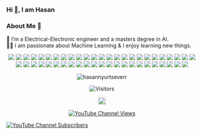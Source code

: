 ### Hi 👋, I am Hasan

### About Me 🚀
🌱 I’m a Electrical-Electronic engineer and a masters degree in AI. </br>
👨‍💻  I am passionate about Machine Learning & I enjoy learning new things. </br>


<!--<img src="https://github-readme-stats.vercel.app/api?username=hasannyurtseverr&&show_icons=true&title_color=ffffff&icon_color=bb2acf&text_color=daf7dc&bg_color=151515">


<!--
[![Top Langs](https://github-readme-stats.vercel.app/api/top-langs/?username=hasannyurtseverr)](https://github.com/anuraghazra/github-readme-stats)
-->


<!--
<p align=center ><img src="https://i.imgur.com/u0IETFu.png" title="source: imgur.com" /></p>
<p align=center><a href="https://imgur.com/9cyvBLo"><img src="https://i.imgur.com/9cyvBLo.png" title="source: imgur.com" /></a></p>

<p align=center><a href="https://github.com/hasannyurtseverr"><img src="https://i.imgur.com/iz0jaCX.png" /></a></p>

<p align=center><a href="https://imgur.com/XJpcu1U"><img src="https://i.imgur.com/mTjyVAq.png" title="source: imgur.com"  /></a></p>
!-->

<p align=center>
<!-- 👩‍💻 Languages!-->
 <img src=https://img.shields.io/badge/Python-3776AB?style=for-the-badge&logo=python&logoColor=white >
 <img src=https://img.shields.io/badge/HTML5-E34F26?style=for-the-badge&logo=html5&logoColor=white >
 <img src=https://img.shields.io/badge/CSS3-1572B6?style=for-the-badge&logo=css3&logoColor=white >  
 <img src=https://img.shields.io/badge/JavaScript-F7DF1E?style=for-the-badge&logo=javascript&logoColor=black>
 <img src=https://img.shields.io/badge/C%2B%2B-00599C?style=for-the-badge&logo=c%2B%2B&logoColor=white>
<!-- Libraries!-->  
 <img src=https://img.shields.io/badge/Numpy-777BB4?style=for-the-badge&logo=numpy&logoColor=white >
 <img src=https://img.shields.io/badge/Pandas-2C2D72?style=for-the-badge&logo=pandas&logoColor=white >
 <img src=https://img.shields.io/badge/TensorFlow-FF6F00?style=for-the-badge&logo=TensorFlow&logoColor=white >
 <img src=https://img.shields.io/badge/scikit_learn-F7931E?style=for-the-badge&logo=scikit-learn&logoColor=white >
 <img src=https://img.shields.io/badge/Keras-D00000?style=for-the-badge&logo=Keras&logoColor=white >
 <img src=https://img.shields.io/badge/json-5E5C5C?style=for-the-badge&logo=json&logoColor=white >
<!-- ⚡ Database!-->
 <img src=https://img.shields.io/badge/PostgreSQL-316192?style=for-the-badge&logo=postgresql&logoColor=white>
 <img src=https://img.shields.io/badge/SQLite-07405E?style=for-the-badge&logo=sqlite&logoColor=white>
<!-- 📱 Mobile Frameworks!-->
 <img src=https://img.shields.io/badge/Flutter-02569B?style=for-the-badge&logo=flutter&logoColor=white>
<!-- 🚀 Frameworks!-->
 <img src=https://img.shields.io/badge/Node.js-339933?style=for-the-badge&logo=nodedotjs&logoColor=white >  
 <img src=https://img.shields.io/badge/npm-CB3837?style=for-the-badge&logo=npm&logoColor=white>
 <img src=https://img.shields.io/badge/OpenCV-27338e?style=for-the-badge&logo=OpenCV&logoColor=white>
 <img src=https://img.shields.io/badge/Jupyter-F37626.svg?&style=for-the-badge&logo=Jupyter&logoColor=white>
 <img src=https://img.shields.io/badge/Electron-2B2E3A?style=for-the-badge&logo=electron&logoColor=9FEAF9>
 <img src=https://img.shields.io/badge/AngularJS-E23237?style=for-the-badge&logo=angularjs&logoColor=white>
 <img src=https://img.shields.io/badge/Bootstrap-563D7C?style=for-the-badge&logo=bootstrap&logoColor=white>
 <img src=https://img.shields.io/badge/Flask-000000?style=for-the-badge&logo=flask&logoColor=white>
 <img src=https://img.shields.io/badge/Docker-2CA5E0?style=for-the-badge&logo=docker&logoColor=white>
 <img src=https://img.shields.io/badge/conda-342B029.svg?&style=for-the-badge&logo=anaconda&logoColor=white>
 <img src=https://img.shields.io/badge/Git-F05032?style=for-the-badge&logo=git&logoColor=white>
 <img src=https://img.shields.io/badge/Selenium-43B02A?style=for-the-badge&logo=Selenium&logoColor=white>
 <img src=https://img.shields.io/badge/Qt-41CD52?style=for-the-badge&logo=qt&logoColor=white>
<!--  ⏱️ Workflow Platforms!-->
 <img src=https://img.shields.io/badge/Jira-0052CC?style=for-the-badge&logo=Jira&logoColor=white>
<!--  ☁ Cloud-->
 <img src=https://img.shields.io/badge/Amazon AWS-{232F3E}?style=for-the-badge&logo=amazonaws&logoColor=white>
 <img src=https://img.shields.io/badge/Google_Cloud-4285F4?style=for-the-badge&logo=google-cloud&logoColor=white>
 <img src=https://img.shields.io/badge/Heroku-430098?style=for-the-badge&logo=heroku&logoColor=white>
 <img src=https://img.shields.io/badge/replit-667881?style=for-the-badge&logo=replit&logoColor=white>
 <img src=https://img.shields.io/badge/Heroku-430098?style=for-the-badge&logo=heroku&logoColor=white> 
<!--  👩‍💻 IDE -->  
 <img src=https://img.shields.io/badge/Visual_Studio_Code-0078D4?style=for-the-badge&logo=visual%20studio%20code&logoColor=white>
 <img src=https://img.shields.io/badge/Colab-F9AB00?style=for-the-badge&logo=googlecolab&color=525252>
 <img src=https://img.shields.io/badge/Spyder-838485?style=for-the-badge&logo=spyder%20ide&logoColor=maroon>
 <img src=https://img.shields.io/badge/Notepad++-90E59A.svg?style=for-the-badge&logo=notepad%2B%2B&logoColor=black>
<!--   💡 Prototyping Platforms -->
 <img src=https://img.shields.io/badge/Arduino-00979D?style=for-the-badge&logo=Arduino&logoColor=white>
<!--  👨‍💻 Office -->
 <img src=https://img.shields.io/badge/Microsoft_Excel-217346?style=for-the-badge&logo=microsoft-excel&logoColor=white>
 <img src=https://img.shields.io/badge/Microsoft_PowerPoint-B7472A?style=for-the-badge&logo=microsoft-powerpoint&logoColor=white>
 <img src=https://img.shields.io/badge/Microsoft_Word-2B579A?style=for-the-badge&logo=microsoft-word&logoColor=white>
 <img src=https://img.shields.io/badge/Google%20Sheets-34A853?style=for-the-badge&logo=google-sheets&logoColor=white>
<!--  🖍📐 Design -->
 <img src=https://img.shields.io/badge/Adobe-Photoshop-31A8FF?style=for-the-badge&logo=Adobe-Photoshop&labelColor=0a446b&logoWidth=15>
 <img src=https://img.shields.io/badge/Adobe%20XD-470137?style=for-the-badge&logo=Adobe%20XD&logoColor=#FF61F6>
 <img src=https://img.shields.io/badge/Sketch-FFB387?style=for-the-badge&logo=sketch&logoColor=black>
<!--   📝 Blog -->
 <img src=https://img.shields.io/badge/Medium-12100E?style=for-the-badge&logo=medium&logoColor=white>
<!--   💲 Cryptocurrency --> 
 <img src=https://img.shields.io/badge/Bitcoin-000000?style=for-the-badge&logo=bitcoin&logoColor=white>
 <img src=https://img.shields.io/badge/Ethereum-3C3C3D?style=for-the-badge&logo=Ethereum&logoColor=white>
</p>


<div align=center>
   <p align="center"> <img src="https://github-readme-stats.vercel.app/api?username=hasannyurtseverr&show_icons=true" alt="hasannyurtseverr" /> </p>
</div>
 
<p align=center>                           
  <img align=center  src="https://visitor-badge.laobi.icu/badge?page_id=hasannyurtseverr.hasannyurtseverr" alt="Visitors">                     
</p>

<p align="center">
<a href="https://tr.linkedin.com/in/hasan-yurtsever-1a5b42147" target="blank"><img align="center" src="https://cdn.jsdelivr.net/npm/simple-icons@3.0.1/icons/linkedin.svg" alt="dpnkr.pl" height="20" width="20" /></a>
</p>
<p align=center><a href=https://www.youtube.com/channel/UC-GXFBxqnRtRZQsOAU6zAyw> <img alt="YouTube Channel Views" src="https://img.shields.io/youtube/channel/views/UCHE71XuJOPKlHSxSr40u5Lw?style=social"></a>
  
<a href=https://www.youtube.com/channel/UC-GXFBxqnRtRZQsOAU6zAyw> <img alt="YouTube Channel Subscribers" src="https://img.shields.io/youtube/channel/subscribers/UCHE71XuJOPKlHSxSr40u5Lw?style=social"></a></p>
</p>
